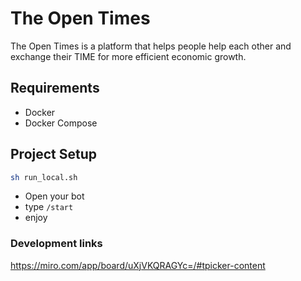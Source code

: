 # The Open Times

The Open Times is a platform that helps people help each other and exchange their TIME for more efficient economic growth.

## Requirements 
- Docker
- Docker Compose

## Project Setup

```sh
sh run_local.sh
```
- Open your bot 
- type `/start`
- enjoy 

### Development links

https://miro.com/app/board/uXjVKQRAGYc=/#tpicker-content


